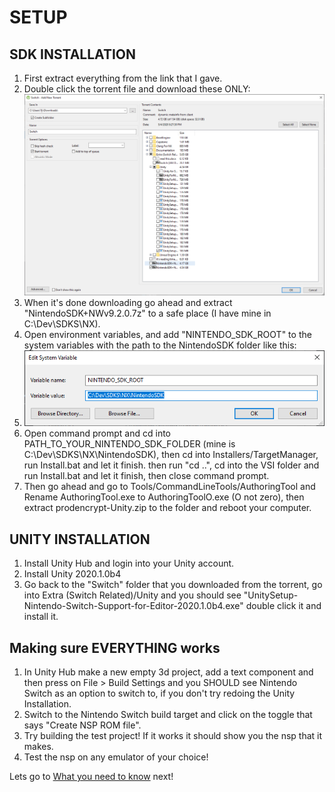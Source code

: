 # SETUP

## SDK INSTALLATION
1. First extract everything from the link that I gave.
2. Double click the torrent file and download these ONLY:
![stuff](images/torrent.png)
3. When it's done downloading go ahead and extract "NintendoSDK+NWv9.2.0.7z" to a safe place (I have mine in C:\Dev\SDKS\NX).
4. Open environment variables, and add "NINTENDO_SDK_ROOT" to the system variables with the path to the NintendoSDK folder like this:
5. ![environment](images/environmentvariables.png)
6. Open command prompt and cd into PATH_TO_YOUR_NINTENDO_SDK_FOLDER (mine is C:\Dev\SDKS\NX\NintendoSDK), then cd into Installers/TargetManager, run Install.bat and let it finish. then run "cd ..", cd into the VSI folder and run Install.bat and let it finish, then close command prompt.
7. Then go ahead and go to Tools/CommandLineTools/AuthoringTool and Rename AuthoringTool.exe to AuthoringToolO.exe (O not zero), then extract prodencrypt-Unity.zip to the folder and reboot your computer.

## UNITY INSTALLATION

1. Install Unity Hub and login into your Unity account.
2. Install Unity 2020.1.0b4
3. Go back to the "Switch" folder that you downloaded from the torrent, go into Extra (Switch Related)/Unity and you should see "UnitySetup-Nintendo-Switch-Support-for-Editor-2020.1.0b4.exe" double click it and install it.

## Making sure EVERYTHING works

1. In Unity Hub make a new empty 3d project, add a text component and then press on File > Build Settings and you SHOULD see Nintendo Switch as an option to switch to, if you don't try redoing the Unity Installation.
2. Switch to the Nintendo Switch build target and click on the toggle that says "Create NSP ROM file".
3. Try building the test project! If it works it should show you the nsp that it makes.
4. Test the nsp on any emulator of your choice!

Lets go to [What you need to know](WYNTK.md) next!
